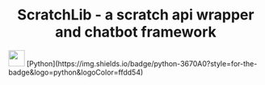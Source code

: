 <h1 align="center">ScratchLib - a scratch api wrapper and chatbot framework</h1>
<img src="https://github.com/blackcater/blackcater/raw/main/images/Hi.gif" height="32"/></h1>
[Python](https://img.shields.io/badge/python-3670A0?style=for-the-badge&logo=python&logoColor=ffdd54)
